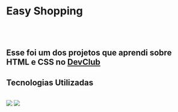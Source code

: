 <h1>Easy Shopping</h1>
<br>
<br>
<h2>Esse foi um dos projetos que aprendi sobre HTML e CSS no <a href="https://rodolfomori.com.br/devclub">DevClub</a></h2>

<h2>Tecnologias Utilizadas</h2>
<br>
<img src="https://img.shields.io/badge/HTML5-E34F26?style=for-the-badge&logo=html5&logoColor=white">
<img src="https://img.shields.io/badge/CSS3-1572B6?style=for-the-badge&logo=css3&logoColor=white">

<img src="">
